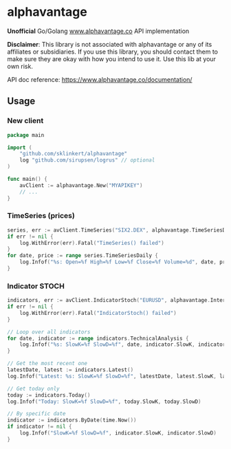 # alphavantage

**Unofficial** Go/Golang www.alphavantage.co API implementation

**Disclaimer**: This library is not associated with alphavantage or any of its affiliates or subsidiaries. If you use this library, you should contact them to make sure they are okay with how you intend to use it. Use this lib at your own risk.

API doc reference: https://www.alphavantage.co/documentation/

## Usage

### New client

```go
package main

import (
	"github.com/sklinkert/alphavantage"
	log "github.com/sirupsen/logrus" // optional
)

func main() {
	avClient := alphavantage.New("MYAPIKEY")
 	// ...
}
```

### TimeSeries (prices)

```go
series, err := avClient.TimeSeries("SIX2.DEX", alphavantage.TimeSeriesDaily)
if err != nil {
	log.WithError(err).Fatal("TimeSeries() failed")
}
for date, price := range series.TimeSeriesDaily {
	log.Infof("%s: Open=%f High=%f Low=%f Close=%f Volume=%d", date, price.Open, price.High, price.Low, price.Close, price.Volume)
}
```



### Indicator STOCH

```go
indicators, err := avClient.IndicatorStoch("EURUSD", alphavantage.IntervalDaily)
if err != nil {
	log.WithError(err).Fatal("IndicatorStoch() failed")
}

// Loop over all indicators
for date, indicator := range indicators.TechnicalAnalysis {
	log.Infof("%s: SlowK=%f SlowD=%f", date, indicator.SlowK, indicator.SlowD)
}

// Get the most recent one
latestDate, latest := indicators.Latest()
log.Infof("Latest: %s: SlowK=%f SlowD=%f", latestDate, latest.SlowK, latest.SlowD)

// Get today only
today := indicators.Today()
log.Infof("Today: SlowK=%f SlowD=%f", today.SlowK, today.SlowD)

// By specific date
indicator := indicators.ByDate(time.Now())
if indicator != nil {
	log.Infof("SlowK=%f SlowD=%f", indicator.SlowK, indicator.SlowD)
}

```

